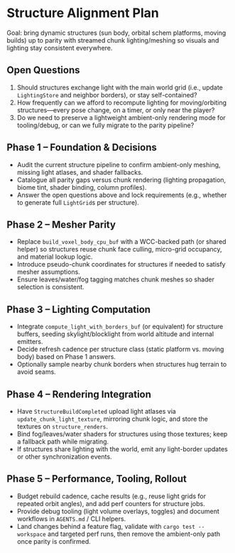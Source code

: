 # Structure Alignment Plan

Goal: bring dynamic structures (sun body, orbital schem platforms, moving builds) up to parity with streamed chunk lighting/meshing so visuals and lighting stay consistent everywhere.

## Open Questions
1. Should structures exchange light with the main world grid (i.e., update `LightingStore` and neighbor borders), or stay self-contained?
2. How frequently can we afford to recompute lighting for moving/orbiting structures—every pose change, on a timer, or only near the player?
3. Do we need to preserve a lightweight ambient-only rendering mode for tooling/debug, or can we fully migrate to the parity pipeline?

## Phase 1 – Foundation & Decisions
- Audit the current structure pipeline to confirm ambient-only meshing, missing light atlases, and shader fallbacks.
- Catalogue all parity gaps versus chunk rendering (lighting propagation, biome tint, shader binding, column profiles).
- Answer the open questions above and lock requirements (e.g., whether to generate full `LightGrid`s per structure).

## Phase 2 – Mesher Parity
- Replace `build_voxel_body_cpu_buf` with a WCC-backed path (or shared helper) so structures reuse chunk face culling, micro-grid occupancy, and material lookup logic.
- Introduce pseudo-chunk coordinates for structures if needed to satisfy mesher assumptions.
- Ensure leaves/water/fog tagging matches chunk meshes so shader selection is consistent.

## Phase 3 – Lighting Computation
- Integrate `compute_light_with_borders_buf` (or equivalent) for structure buffers, seeding skylight/blocklight from world altitude and internal emitters.
- Decide refresh cadence per structure class (static platform vs. moving body) based on Phase 1 answers.
- Optionally sample nearby chunk borders when structures hug terrain to avoid seams.

## Phase 4 – Rendering Integration
- Have `StructureBuildCompleted` upload light atlases via `update_chunk_light_texture`, mirroring chunk logic, and store the textures on `structure_renders`.
- Bind fog/leaves/water shaders for structures using those textures; keep a fallback path while migrating.
- If structures share lighting with the world, emit any light-border updates or other synchronization events.

## Phase 5 – Performance, Tooling, Rollout
- Budget rebuild cadence, cache results (e.g., reuse light grids for repeated orbit angles), and add perf counters for structure jobs.
- Provide debug tooling (light volume overlays, toggles) and document workflows in `AGENTS.md` / CLI helpers.
- Land changes behind a feature flag, validate with `cargo test --workspace` and targeted perf runs, then remove the ambient-only path once parity is confirmed.

